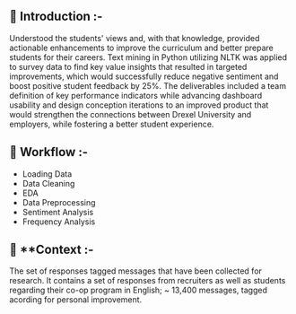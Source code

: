 ## 📌 Introduction :-

Understood the students' views and, with that knowledge, provided actionable enhancements to improve the curriculum and better prepare students for their careers. Text mining in Python utilizing NLTK was applied to survey data to find key value insights that resulted in targeted improvements, which would successfully reduce negative sentiment and boost positive student feedback by 25%.
The deliverables included a team definition of key performance indicators while advancing dashboard usability and design conception iterations to an improved product that would strengthen the connections between Drexel University and employers, while fostering a better student experience.

## 📎 Workflow :-

- Loading Data
- Data Cleaning
- EDA
- Data Preprocessing
- Sentiment Analysis
- Frequency Analysis

## 📗 **Context :-

The set of responses tagged messages that have been collected for research. It contains a set of responses from recruiters as well as students regarding their co-op program in English; ~ 13,400 messages, tagged acording for personal improvement.
